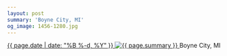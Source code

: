 ```yaml
---
layout: post
summary: 'Boyne City, MI'
og_image: 1456-1280.jpg
---
```


<p>
 <time>
  <a href="/1456">
   {{ page.date | date: "%B %-d, %Y" }}
  </a>
 </time>
 <a href="/1456">
  <img alt="{{ page.summary }}" data-taken="8/25/2021" sizes="(min-width: 700px) 50vw, calc(100vw - 2rem)" src="{{ site.assets_url }}/1456-640.jpg" srcset="{{ site.assets_url }}/1456-320.jpg 320w, {{ site.assets_url }}/1456-640.jpg 640w, {{ site.assets_url }}/1456-960.jpg 960w, {{ site.assets_url }}/1456-1280.jpg 1280w"/>
 </a>
 <span>
  Boyne City, MI
 </span>
</p>
